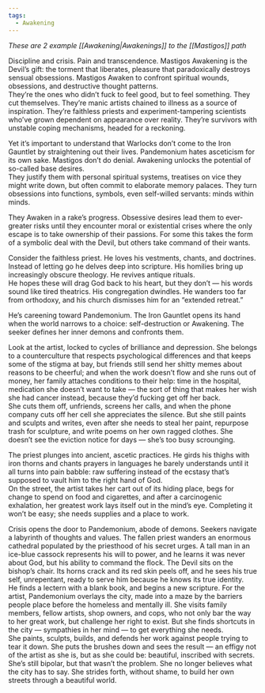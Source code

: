 ```yaml
---
tags:
  - Awakening
---
```

_These are 2 example [[Awakening|Awakenings]] to the [[Mastigos]] path_

Discipline and crisis. Pain and transcendence. Mastigos Awakening is the Devil’s gift: the torment that liberates, pleasure that paradoxically destroys sensual obsessions. Mastigos Awaken to confront spiritual wounds, obsessions, and destructive thought patterns. \
They’re the ones who didn’t fuck to feel good, but to feel something. They cut themselves. They’re manic artists chained to illness as a source of inspiration. They’re faithless priests and experiment-tampering scientists who’ve grown dependent on appearance over reality. They’re survivors with unstable coping mechanisms, headed for a reckoning.

Yet it’s important to understand that Warlocks don’t come to the Iron Gauntlet by straightening out their lives. Pandemonium hates asceticism for its own sake. Mastigos don’t do denial. Awakening unlocks the potential of so-called base desires. \
They justify them with personal spiritual systems, treatises on vice they might write down, but often commit to elaborate memory palaces. They turn obsessions into functions, symbols, even self-willed servants: minds within minds.

They Awaken in a rake’s progress. Obsessive desires lead them to ever-greater risks until they encounter moral or existential crises where the only escape is to take ownership of their passions. For some this takes the form of a symbolic deal with the Devil, but others take command of their wants.

Consider the faithless priest. He loves his vestments, chants, and doctrines. Instead of letting go he delves deep into scripture. His homilies bring up increasingly obscure theology. He revives antique rituals. \
He hopes these will drag God back to his heart, but they don’t — his words sound like tired theatrics. His congregation dwindles. He wanders too far from orthodoxy, and his church dismisses him for an “extended retreat.”

He’s careening toward Pandemonium. The Iron Gauntlet opens its hand when the world narrows to a choice: self-destruction or Awakening. The seeker defines her inner demons and confronts them.

Look at the artist, locked to cycles of brilliance and depression. She belongs to a counterculture that respects psychological differences and that keeps some of the stigma at bay, but friends still send her shitty memes about reasons to be cheerful; and when the work doesn’t flow and she runs out of money, her family attaches conditions to their help: time in the hospital, medication she doesn’t want to take — the sort of thing that makes her wish she had cancer instead, because they’d fucking get off her back. \
She cuts them off, unfriends, screens her calls, and when the phone company cuts off her cell she appreciates the silence. But she still paints and sculpts and writes, even after she needs to steal her paint, repurpose trash for sculpture, and write poems on her own ragged clothes. She doesn’t see the eviction notice for days — she’s too busy scrounging.

The priest plunges into ancient, ascetic practices. He girds his thighs with iron thorns and chants prayers in languages he barely understands until it all turns into pain babble: raw suffering instead of the ecstasy that’s supposed to vault him to the right hand of God. \
On the street, the artist takes her cart out of its hiding place, begs for change to spend on food and cigarettes, and after a carcinogenic exhalation, her greatest work lays itself out in the mind’s eye. Completing it won’t be easy; she needs supplies and a place to work.

Crisis opens the door to Pandemonium, abode of demons. Seekers navigate a labyrinth of thoughts and values. The fallen priest wanders an enormous cathedral populated by the priesthood of his secret urges. A tall man in an ice-blue cassock represents his will to power, and he learns it was never about God, but his ability to command the flock. The Devil sits on the bishop’s chair. Its horns crack and its red skin peels off, and he sees his true self, unrepentant, ready to serve him because he knows its true identity. \
He finds a lectern with a blank book, and begins a new scripture. For the artist, Pandemonium overlays the city, made into a maze by the barriers people place before the homeless and mentally ill. She visits family members, fellow artists, shop owners, and cops, who not only bar the way to her great work, but challenge her right to exist. But she finds shortcuts in the city — sympathies in her mind — to get everything she needs. \
She paints, sculpts, builds, and defends her work against people trying to tear it down. She puts the brushes down and sees the result — an effigy not of the artist as she is, but as she could be: beautiful, inscribed with secrets. She’s still bipolar, but that wasn’t the problem. She no longer believes what the city has to say. She strides forth, without shame, to build her own streets through a beautiful world.